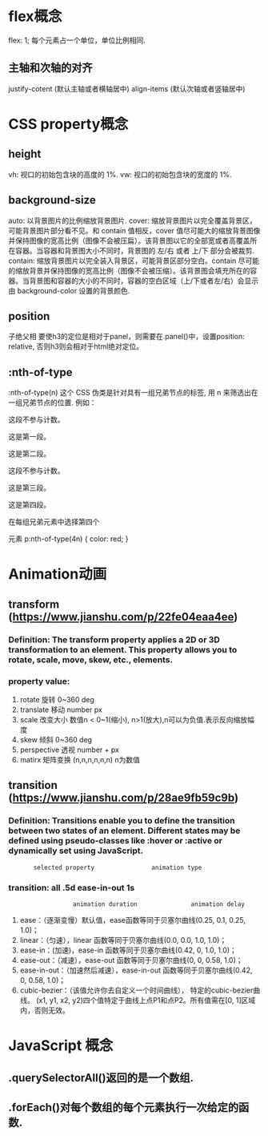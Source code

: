 # flex概念
flex: 1;
每个元素占一个单位，单位比例相同.
## 主轴和次轴的对齐
justify-cotent (默认主轴或者横轴居中)
align-items (默认次轴或者竖轴居中)

# CSS property概念
## height
vh: 视口的初始包含块的高度的 1%.
vw: 视口的初始包含块的宽度的 1%.
## background-size
auto: 以背景图片的比例缩放背景图片.
cover: 缩放背景图片以完全覆盖背景区，可能背景图片部分看不见。和 contain 值相反，cover 值尽可能大的缩放背景图像并保持图像的宽高比例（图像不会被压扁）。该背景图以它的全部宽或者高覆盖所在容器。当容器和背景图大小不同时，背景图的 左/右 或者 上/下 部分会被裁剪.
contain: 缩放背景图片以完全装入背景区，可能背景区部分空白。contain 尽可能的缩放背景并保持图像的宽高比例（图像不会被压缩）。该背景图会填充所在的容器。当背景图和容器的大小的不同时，容器的空白区域（上/下或者左/右）会显示由 background-color 设置的背景颜色.
## position
子绝父相
要使h3的定位是相对于panel，则需要在.panel()中，设置position: relative, 否则h3则会相对于html绝对定位。
## :nth-of-type
:nth-of-type(n) 这个 CSS 伪类是针对具有一组兄弟节点的标签, 用 n 来筛选出在一组兄弟节点的位置.
例如：
    <div>
    <div>这段不参与计数。</div>
    <p>这是第一段。</p>
    <p>这是第二段。</p>
    <div>这段不参与计数。</div>
    <p>这是第三段。</p>
    <p>这是第四段。</p>
    </div>
    在每组兄弟元素中选择第四个 <p> 元素
    p:nth-of-type(4n) {
        color: red;
    }

# Animation动画
## transform (https://www.jianshu.com/p/22fe04eaa4ee)
### Definition: The transform property applies a 2D or 3D transformation to an element. This property allows you to rotate, scale, move, skew, etc., elements.
### property value:
1. rotate	旋转	0~360 deg
2. translate	移动	number px
3. scale	改变大小	数值n < 0~1(缩小), n>1(放大),n可以为负值.表示反向缩放幅度
4. skew	倾斜	0~360 deg
5. perspective	透视	number + px
6. matirx	矩阵变换	(n,n,n,n,n,n) n为数值

## transition (https://www.jianshu.com/p/28ae9fb59c9b)
### Definition: Transitions enable you to define the transition between two states of an element. Different states may be defined using pseudo-classes like :hover or :active or dynamically set using JavaScript.
           selected property                animation type
### transition:  all          .5d            ease-in-out         1s
                      animation duration               animation delay  

1. ease：（逐渐变慢）默认值，ease函数等同于贝塞尔曲线(0.25, 0.1, 0.25, 1.0)；
2. linear：（匀速），linear 函数等同于贝塞尔曲线(0.0, 0.0, 1.0, 1.0)；
3. ease-in：(加速)，ease-in 函数等同于贝塞尔曲线(0.42, 0, 1.0, 1.0)；
4. ease-out：（减速），ease-out 函数等同于贝塞尔曲线(0, 0, 0.58, 1.0)；
5. ease-in-out：（加速然后减速），ease-in-out 函数等同于贝塞尔曲线(0.42, 0, 0.58, 1.0)；
6. cubic-bezier：（该值允许你去自定义一个时间曲线）， 特定的cubic-bezier曲线。 (x1, y1, x2, y2)四个值特定于曲线上点P1和点P2。所有值需在[0, 1]区域内，否则无效。


# JavaScript 概念
## .querySelectorAll()返回的是一个数组.
## .forEach()对每个数组的每个元素执行一次给定的函数.